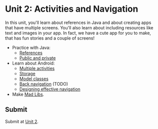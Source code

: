 # Unit 2: Activities and Navigation

In this unit, you'll learn about references in Java and about creating apps that have multiple screens. You'll also learn about including resources like text and images in your app. In fact, we have a cute app for you to make, that has fun stories and a couple of screens!

- Practice with Java:
    - [References](/android-exercises/references)
    - [Public and private](/android-exercises/public-vs-private)
- Learn about Android:
    - [Multiple activities](/android/multiple-activities)
    - [Storage](/android/storage)
    - [Model classes](/android/models)
    - [Back navigation](/android/backnav) (TODO)
    - [Designing effective navigation](https://developer.android.com/training/design-navigation/index.html)
- Make [Mad Libs](/projects/mad-libs).



## Submit

Submit at [Unit 2](/submit/unit-1).
